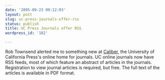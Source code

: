 ```yaml
---
date: '2005-09-23 09:12:03'
layout: post
slug: uc-press-journals-offer-rss
status: publish
title: UC Press Journals offer RSS
wordpress_id: '182'

---
```


Rob Townsend alerted me to something new at [Caliber](http://caliber.ucpress.net/), the University of California Press's online home for journals. UC online journals now have RSS feeds, most of which feature an abstract of articles in the journals. Registration to view journal articles is required, but free. The full text of the articles is available in PDF format.
